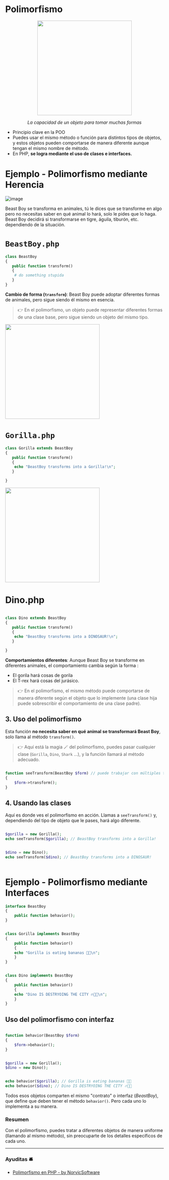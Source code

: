 

# Polimorfismo


<p align=center>
  <img src="https://github.com/user-attachments/assets/df7d9dce-4757-457e-9a87-9a2b4f313579" height="300" />
</p>

<p align=center>
  <em>La capacidad de un objeto para tomar muchas formas </em>
</p>

- Principio clave en la POO
- Puedes usar el mismo método o función para distintos tipos de objetos, y estos objetos pueden comportarse de manera diferente aunque tengan el mismo nombre de método.
- En PHP, __se logra mediante el uso de clases e interfaces.__

# Ejemplo - Polimorfismo mediante Herencia



![image](https://github.com/user-attachments/assets/25b91e9d-81b7-4ef4-af3e-f4005826b99a)

Beast Boy se transforma en animales, tú le dices que se transforme en algo pero no necesitas saber en qué animal lo hará, solo le pides que lo haga. Beast Boy decidirá si transformarse en tigre, águila, tiburón, etc. dependiendo de la situación.

# `BeastBoy.php`

```php
class BeastBoy 
{
   public function transform()
   {
	# do something stupida
   }	
}
```

__Cambio de forma (`transform`)__: Beast Boy puede adoptar diferentes formas de animales, pero sigue siendo él mismo en esencia. 

> 👉 En el polimorfismo, un objeto puede representar diferentes formas de una clase base, pero sigue siendo un objeto del mismo tipo.


<img src="https://github.com/user-attachments/assets/fa6856b1-4802-4db5-a988-6cc101e6c606" height="300" />


# `Gorilla.php`

```php
class Gorilla extends BeastBoy
{
   public function transform()
   {
	echo "BeastBoy transforms into a Gorilla!\n";
   }

}
```

<img src="https://github.com/user-attachments/assets/a1510410-64b6-4e33-bca6-c91a702b2617" height="300" />

# Dino.php

```php

class Dino extends BeastBoy
{
   public function transform()
   {
	echo "BeastBoy transforms into a DINOSAUR!\n";
   }

}

```

__Comportamientos diferentes__: Aunque Beast Boy se transforme en diferentes animales, el comportamiento cambia según la forma :
- El gorila hará cosas de gorila
- El T-rex hará cosas del jurásico.

> 👉 En el polimorfismo, el mismo método puede comportarse de manera diferente según el objeto que lo implemente (una clase hija puede sobrescribir el comportamiento de una clase padre).

## 3. Uso del polimorfismo

Esta función __no necesita saber en qué animal se transformará Beast Boy__, solo llama al método `transform()`. 

> 👉 Aquí está la magia 🪄 del polimorfismo, puedes pasar cualquier clase (`Gorilla`, `Dino`, `Shark` ...), y la función llamará al método adecuado.


```php

function seeTransform(BeastBoy $form) // puede trabajar con múltiples tipos de objetos (Gorilla, Dino, Shark ...).
{
    $form->transform();
}

```


## 4. Usando las clases

Aquí es donde ves el polimorfismo en acción. Llamas a `seeTransform()` y, dependiendo del tipo de objeto que le pases, hará algo diferente.

```php

$gorilla = new Gorilla();
echo seeTransform($gorilla); // BeastBoy transforms into a Gorilla!


$dino = new Dino();
echo seeTransform($dino); // BeastBoy transforms into a DINOSAUR!
 
```


# Ejemplo - Polimorfismo mediante Interfaces


```php
interface BeastBoy 
{
    public function behavior();
}

```

```php

class Gorilla implements BeastBoy
{
    public function behavior()
    {
	echo "Gorilla is eating bananas 🍌🦍\n";
    }
}


class Dino implements BeastBoy
{
    public function behavior()
    {
	echo "Dino IS DESTRYOING THE CITY 🔥🌇🦖\n";
    }
}

```

## Uso del polimorfismo con interfaz

```php

function behavior(BeastBoy $form)
{
    $form->behavior();
}


$gorilla = new Gorilla();
$dino = new Dino();


echo behavior($gorilla); // Gorilla is eating bananas 🍌🦍
echo behavior($dino); // Dino IS DESTRYOING THE CITY 🔥🌇🦖

```

Todos esos objetos comparten el mismo "contrato" o interfaz (_BeastBoy_), que define que deben tener el método `behavior()`. Pero cada uno lo implementa a su manera.

### Resumen

Con el polimorfismo, puedes tratar a diferentes objetos de manera uniforme (llamando al mismo método), sin preocuparte de los detalles específicos de cada uno.

---

### Ayuditas 🛎️

- [Polimorfismo en PHP - by NorvicSoftware](https://norvicsoftware.com/polimorfismo-en-php/)


